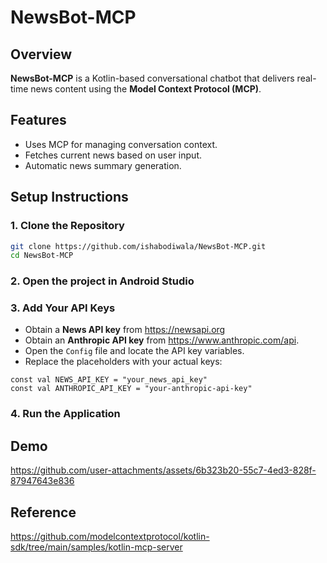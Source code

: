 # NewsBot-MCP

## Overview

**NewsBot-MCP** is a Kotlin-based conversational chatbot that delivers real-time news content using the **Model Context Protocol (MCP)**. 

## Features

- Uses MCP for managing conversation context.
- Fetches current news based on user input.
- Automatic news summary generation.

## Setup Instructions

### 1. Clone the Repository

```bash
git clone https://github.com/ishabodiwala/NewsBot-MCP.git
cd NewsBot-MCP
```
### 2. Open the project in Android Studio

### 3. Add Your API Keys

- Obtain a **News API key** from https://newsapi.org
- Obtain an **Anthropic API key** from https://www.anthropic.com/api.
- Open the `Config` file and locate the API key variables.
- Replace the placeholders with your actual keys:
```
const val NEWS_API_KEY = "your_news_api_key" 
const val ANTHROPIC_API_KEY = "your-anthropic-api-key"
```

### 4. Run the Application

## Demo

https://github.com/user-attachments/assets/6b323b20-55c7-4ed3-828f-87947643e836

## Reference

https://github.com/modelcontextprotocol/kotlin-sdk/tree/main/samples/kotlin-mcp-server
